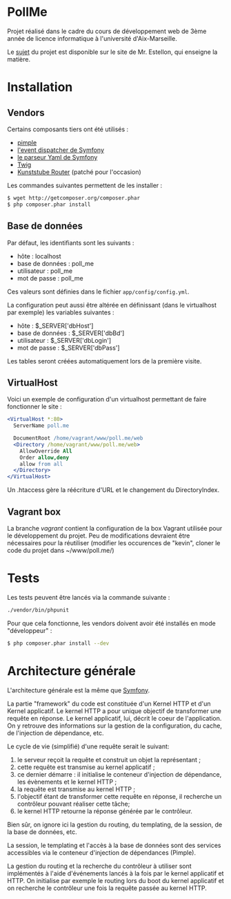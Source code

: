 PollMe
======

Projet réalisé dans le cadre du cours de développement web de 3ème année de
licence informatique à l'université d'Aix-Marseille.

Le [sujet](http://pageperso.lif.univ-mrs.fr/~bertrand.estellon/index.php?n2=35)
du projet est disponible sur le site de Mr. Estellon, qui enseigne la matière.


Installation
============


## Vendors

Certains composants tiers ont été utilisés :

  * [pimple](http://pimple.sensiolabs.org/)
  * [l'event dispatcher de Symfony](https://github.com/symfony/EventDispatcher)
  * [le parseur Yaml de Symfony](https://github.com/symfony/yaml)
  * [Twig](http://twig.sensiolabs.org/)
  * [Kunststube Router](https://github.com/K-Phoen/Kunststube-Router) (patché pour l'occasion)

Les commandes suivantes permettent de les installer :

```bash
$ wget http://getcomposer.org/composer.phar
$ php composer.phar install
```


## Base de données

Par défaut, les identifiants sont les suivants :

  * hôte : localhost
  * base de données : poll_me
  * utilisateur : poll_me
  * mot de passe : poll_me

Ces valeurs sont définies dans le fichier `app/config/config.yml`.

La configuration peut aussi être altérée en définissant (dans le virtualhost par
exemple) les variables suivantes :

  * hôte : $_SERVER['dbHost']
  * base de données : $_SERVER['dbBd']
  * utilisateur : $_SERVER['dbLogin']
  * mot de passe : $_SERVER['dbPass']

Les tables seront créées automatiquement lors de la première visite.


## VirtualHost

Voici un exemple de configuration d'un virtualhost permettant de faire
fonctionner le site :

```apache
<VirtualHost *:80>
  ServerName poll.me

  DocumentRoot /home/vagrant/www/poll.me/web
  <Directory /home/vagrant/www/poll.me/web>
    AllowOverride All
    Order allow,deny
    allow from all
  </Directory>
</VirtualHost>
```

Un .htaccess gère la réécriture d'URL et le changement du DirectoryIndex.


## Vagrant box

La branche _vagrant_ contient la configuration de la box Vagrant utilisée pour
le développement du projet. Peu de modifications devraient être nécessaires pour
la réutiliser (modifier les occurences de "kevin", cloner le code du projet dans
~/www/poll.me/)


Tests
=====


Les tests peuvent être lancés via la commande suivante :

```bash
./vendor/bin/phpunit
```

Pour que cela fonctionne, les vendors doivent avoir été installés en mode
"développeur" :

```bash
$ php composer.phar install --dev
```


Architecture générale
=====================


L'architecture générale est la même que [Symfony](http://www.symfony.com).

La partie "framework" du code est constituée d'un Kernel HTTP et d'un Kernel applicatif.
Le kernel HTTP a pour unique objectif de transformer une requête en réponse.
Le kernel applicatif, lui, décrit le coeur de l'application. On y retrouve des informations sur la gestion de la
configuration, du cache, de l'injection de dépendance, etc.

Le cycle de vie (simplifié) d'une requête serait le suivant:

 1. le serveur reçoit la requête et construit un objet la représentant ;
 2. cette requête est transmise au kernel applicatif ;
 3. ce dernier démarre : il initialise le conteneur d'injection de dépendance, les évènements et le kernel HTTP ;
 4. la requête est transmise au kernel HTTP ;
 5. l'objectif étant de transformer cette requête en réponse, il recherche un contrôleur pouvant réaliser cette tâche;
 6. le kernel HTTP retourne la réponse générée par le contrôleur.

Bien sûr, on ignore ici la gestion du routing, du templating, de la session, de la base de données, etc.

La session, le templating et l'accès à la base de données sont des services accessibles via le conteneur
d'injection de dépendances (Pimple).

La gestion du routing et la recherche du contrôleur à utiliser sont implémentés à l'aide d'événements lancés à la
fois par le kernel applicatif et HTTP. On initialise par exemple le routing lors du boot du kernel applicatif et
on recherche le contrôleur une fois la requête passée au kernel HTTP.

